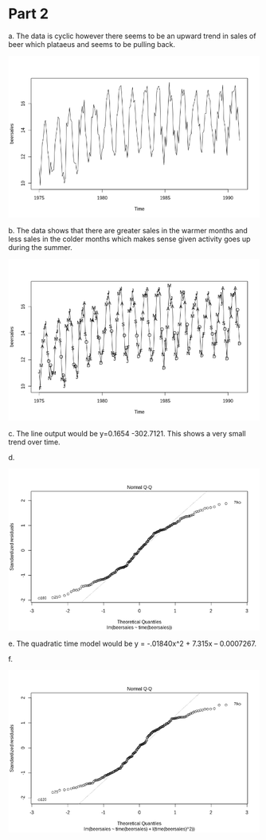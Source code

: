 

# Part 2

a. The data is cyclic however there seems to be an upward trend in sales of beer which plataeus and seems to be pulling back.

![a](https://github.com/vladdoster/t_s/blob/master/a.png)

b. The data shows that there are greater sales in the warmer months and less sales in the colder months which makes sense given activity goes up during the summer.

![b](https://github.com/vladdoster/t_s/blob/master/b.png)

c. The line output would be y=0.1654 -302.7121. This shows a very small trend over time.

d.

![d](https://github.com/vladdoster/t_s/blob/master/d.png)

e. The quadratic time model would be y = -.01840x^2 + 7.315x – 0.0007267.

f. 

![f](https://github.com/vladdoster/t_s/blob/master/f.png)

